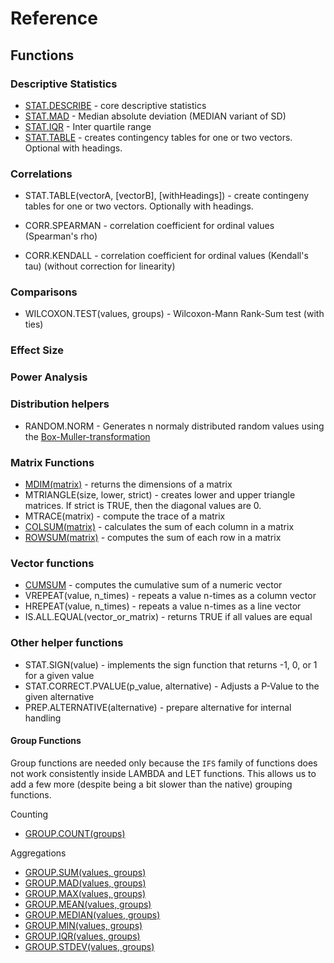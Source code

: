 # Reference

## Functions

### Descriptive Statistics

- [STAT.DESCRIBE](STAT_DESCRIBE.md) - core descriptive statistics
- [STAT.MAD](STAT_MAD.md) - Median absolute deviation (MEDIAN variant of SD)
- [STAT.IQR](STAT_IQR.md) - Inter quartile range
- [STAT.TABLE](STAT_TABLE.md) - creates contingency tables for one or two vectors. Optional with headings.

### Correlations

- STAT.TABLE(vectorA, [vectorB], [withHeadings]) - create contingeny tables for one or two vectors. Optionally with headings.

- CORR.SPEARMAN - correlation coefficient for ordinal values (Spearman's rho)
- CORR.KENDALL - correlation coefficient for ordinal values (Kendall's tau) (without correction for linearity)

### Comparisons

- WILCOXON.TEST(values, groups) - Wilcoxon-Mann Rank-Sum test (with ties)

### Effect Size

### Power Analysis

### Distribution helpers

- RANDOM.NORM    - Generates n normaly distributed random values using the [Box-Muller-transformation](https://en.wikipedia.org/wiki/Box%E2%80%93Muller_transform)

### Matrix Functions

- [MDIM(matrix)](MDIM.md) - returns the dimensions of a matrix
- MTRIANGLE(size, lower, strict) - creates lower and upper triangle matrices. If strict is TRUE, then the diagonal values are 0.
- MTRACE(matrix) - compute the trace of a matrix
- [COLSUM(matrix)](COLSUM.md) - calculates the sum of each column in a matrix
- [ROWSUM(matrix)](COLSUM.md) - computes the sum of each row in a matrix

### Vector functions

- [CUMSUM](CUMSUM.md) - computes the cumulative sum of a numeric vector
- VREPEAT(value, n_times) - repeats a value n-times as a column vector
- HREPEAT(value, n_times) - repeats a value n-times as a line vector
- IS.ALL.EQUAL(vector_or_matrix) - returns TRUE if all values are equal

### Other helper functions

- STAT.SIGN(value) - implements the sign function that returns -1, 0, or 1 for a given value
- STAT.CORRECT.PVALUE(p_value, alternative) - Adjusts a P-Value to the given alternative
- PREP.ALTERNATIVE(alternative) - prepare alternative for internal handling

#### Group Functions

Group functions are needed only because the `IFS` family of functions does not work consistently inside LAMBDA and LET functions. This allows us to add a few more (despite being a bit slower than the native) grouping functions.

Counting

- [GROUP.COUNT(groups)](GROUP_COUNT.md)

Aggregations

- [GROUP.SUM(values, groups)](GROUP_SUM.md)
- [GROUP.MAD(values, groups)](GROUP_SUM.md)
- [GROUP.MAX(values, groups)](GROUP_SUM.md)
- [GROUP.MEAN(values, groups)](GROUP_SUM.md)
- [GROUP.MEDIAN(values, groups)](GROUP_SUM.md)
- [GROUP.MIN(values, groups)](GROUP_SUM.md)
- [GROUP.IQR(values, groups)](GROUP_SUM.md)
- [GROUP.STDEV(values, groups)](GROUP_SUM.md)
